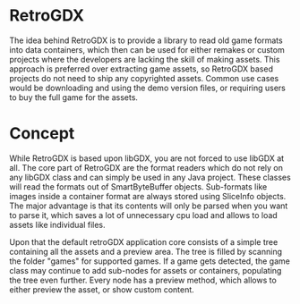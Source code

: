 # RetroGDX

The idea behind RetroGDX is to provide a library to read old game formats into data containers, which then can be used for either remakes or custom projects where the developers are lacking the skill of making assets. This approach is preferred over extracting game assets, so RetroGDX based projects do not need to ship any copyrighted assets. Common use cases would be downloading and using the demo version files, or requiring users to buy the full game for the assets.

# Concept

While RetroGDX is based upon libGDX, you are not forced to use libGDX at all. The core part of RetroGDX are the format readers which do not rely on any libGDX class and can simply be used in any Java project. These classes will read the formats out of SmartByteBuffer objects. Sub-formats like images inside a container format are always stored using SliceInfo objects. The major advantage is that its contents will only be parsed when you want to parse it, which saves a lot of unnecessary cpu load and allows to load assets like individual files.

Upon that the default retroGDX application core consists of a simple tree containing all the assets and a preview area. The tree is filled by scanning the folder "games" for supported games. If a game gets detected, the game class may continue to add sub-nodes for assets or containers, populating the tree even further. Every node has a preview method, which allows to either preview the asset, or show custom content.
